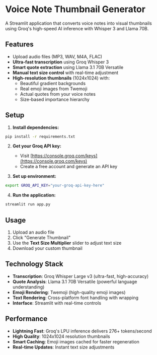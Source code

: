 # Voice Note Thumbnail Generator

A Streamlit application that converts voice notes into visual thumbnails using Groq's high-speed AI inference with Whisper 3 and Llama 70B.

## Features

- Upload audio files (MP3, WAV, M4A, FLAC)
- **Ultra-fast transcription** using Groq Whisper 3
- **Smart quote extraction** using Llama 3.1 70B Versatile
- **Manual text size control** with real-time adjustment
- **High-resolution thumbnails** (1024x1024) with:
  - Beautiful gradient backgrounds
  - Real emoji images from Twemoji
  - Actual quotes from your voice notes
  - Size-based importance hierarchy

## Setup

1. **Install dependencies:**
```bash
pip install -r requirements.txt
```

2. **Get your Groq API key:**
   - Visit [https://console.groq.com/keys](https://console.groq.com/keys)
   - Create a free account and generate an API key

3. **Set up environment:**
```bash
export GROQ_API_KEY="your-groq-api-key-here"
```

4. **Run the application:**
```bash
streamlit run app.py
```

## Usage

1. Upload an audio file
2. Click "Generate Thumbnail" 
3. Use the **Text Size Multiplier** slider to adjust text size
4. Download your custom thumbnail

## Technology Stack

- **Transcription**: Groq Whisper Large v3 (ultra-fast, high-accuracy)
- **Quote Analysis**: Llama 3.1 70B Versatile (powerful language understanding)
- **Emoji Rendering**: Twemoji (high-quality emoji images)
- **Text Rendering**: Cross-platform font handling with wrapping
- **Interface**: Streamlit with real-time controls

## Performance

- **Lightning Fast**: Groq's LPU inference delivers 276+ tokens/second
- **High Quality**: 1024x1024 resolution thumbnails
- **Smart Caching**: Emoji images cached for faster regeneration
- **Real-time Updates**: Instant text size adjustments